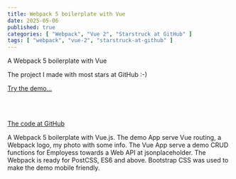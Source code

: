 ```yaml
---
title: Webpack 5 boilerplate with Vue
date: 2025-05-06
published: true
categories: [ "Webpack", "Vue 2", "Starstruck at GitHub" ]
tags: [ "webpack", "vue-2", "starstruck-at-github" ]
---
```



A Webpack 5 boilerplate with Vue 

The project I made with most stars at GitHub :-)

<a href="https://webpack5vue.persteenolsen.com/" target="_blank">Try the demo...</a>

<br /><br />

<a href="https://github.com/persteenolsen/webpack-5-vue-boilerplate" target="_blank">The code at GitHub</a>

A Webpack 5 boilerplate with Vue.js. The demo App serve Vue routing, a Webpack logo, my photo with some info. The Vue App serve a demo CRUD functions for Employess towards a Web API at jsonplaceholder. The Webpack is ready for PostCSS, ES6 and above. Bootstrap CSS was used to make the demo mobile friendly.

